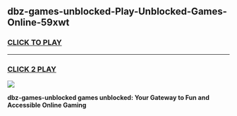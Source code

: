 
## dbz-games-unblocked-Play-Unblocked-Games-Online-59xwt
<h3>
<a href="https://premium76.site?title=dbz-games-unblocked&ref=25A">CLICK TO PLAY</a></h3>
<hr>

<h3>
<a href="https://premium76.site?title=dbz-games-unblocked&ref=25A">CLICK 2 PLAY</a>
  
</h3>

<a href="https://premium76.site?title=dbz-games-unblocked&ref=25A"><img src="https://clearcache.store/games.png"></a>


**dbz-games-unblocked games unblocked: Your Gateway to Fun and Accessible Online Gaming**
